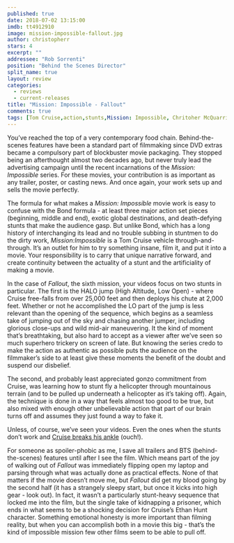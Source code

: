 ```yaml
---
published: true
date: 2018-07-02 13:15:00
imdb: tt4912910
image: mission-impossible-fallout.jpg
author: christopherr
stars: 4
excerpt: ""
addressee: "Rob Sorrenti"
position: "Behind the Scenes Director"
split_name: true
layout: review
categories: 
  - reviews
  - current-releases
title: "Mission: Impossible - Fallout"
comments: true
tags: [Tom Cruise,action,stunts,Mission: Impossible, Chritoher McQuarrie]
---
```

You’ve reached the top of a very contemporary food chain. Behind-the-scenes features have been a standard part of filmmaking since DVD extras became a compulsory part of blockbuster movie packaging. They stopped being an afterthought almost two decades ago, but never truly lead the advertising campaign until the recent incarnations of the _Mission: Impossible_ series. For these movies, your contribution is as important as any trailer, poster, or casting news. And once again, your work sets up and sells the movie perfectly.

The formula for what makes a _Mission: Impossible_ movie work is easy to confuse with the Bond formula - at least three major action set pieces (beginning, middle and end), exotic global destinations, and death-defying stunts that make the audience gasp. But unlike Bond, which has a long history of interchanging its lead and no trouble subbing in stuntmen to do the dirty work, _Mission:Impossible_ is a Tom Cruise vehicle through-and-through. It’s an outlet for him to try something insane, film it, and put it into a movie. Your responsibility is to carry that unique narrative forward, and create continuity between the actuality of a stunt and the artificiality of making a movie.

In the case of _Fallout_, the sixth mission, your videos focus on two stunts in particular. The first is the HALO jump (High Altitude, Low Open) - where Cruise free-falls from over 25,000 feet and then deploys his chute at 2,000 feet. Whether or not he accomplished the LO part of the jump is less relevant than the opening of the sequence, which begins as a seamless take of jumping out of the sky and chasing another jumper, including glorious close-ups and wild mid-air maneuvering. It the kind of moment that’s breathtaking, but also hard to accept as a viewer after we’ve seen so much superhero trickery on screen of late. But knowing the series credo to make the action as authentic as possible puts the audience on the filmmaker’s side to at least give these moments the benefit of the doubt and suspend our disbelief.

The second, and probably least appreciated gonzo commitment from Cruise, was learning how to stunt fly a helicopter through mountainous terrain (and to be pulled up underneath a helicopter as it’s taking off). Again, the technique is done in a way that feels almost too good to be true, but also mixed with enough other unbelievable action that part of our brain turns off and assumes they just found a way to fake it.

Unless, of course, we’ve seen your videos. Even the ones when the stunts don’t work and [Cruise breaks his ankle](https://www.youtube.com/watch?v=QLFRGj-PPNI) (ouch!).

For someone as spoiler-phobic as me, I save all trailers and BTS (behind-the-scenes) features until after I see the film. Which means part of the joy of walking out of _Fallout_ was immediately flipping open my laptop and parsing through what was actually done as practical effects. None of that matters if the movie doesn’t move me, but _Fallout_ did get my blood going by the second half (it has a strangely sleepy start, but once it kicks into high gear - look out). In fact, it wasn’t a particularly stunt-heavy sequence that locked me into the film, but the single take of kidnapping a prisoner, which ends in what seems to be a shocking decision for Cruise’s Ethan Hunt character. Something emotional honesty is more important than filming reality, but when you can accomplish both in a movie this big - that’s the kind of impossible mission few other films seem to be able to pull off.